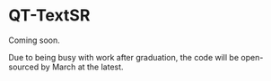 # QT-TextSR


Coming soon.

Due to being busy with work after graduation, the code will be open-sourced by March at the latest.
